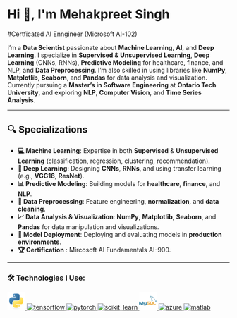 # Hi 👋, I'm **Mehakpreet Singh**
#Certficated AI Enngineer (Microsoft AI-102)

I’m a **Data Scientist** passionate about **Machine Learning**, **AI**, and **Deep Learning**. I specialize in **Supervised & Unsupervised Learning**, **Deep Learning** (CNNs, RNNs), **Predictive Modeling** for 
healthcare, finance, and NLP, and **Data Preprocessing**. I’m also skilled in using libraries like **NumPy**, **Matplotlib**, **Seaborn**, and **Pandas** for data analysis and visualization. Currently pursuing a **Master’s in Software Engineering** at **Ontario Tech University**, and exploring **NLP**, **Computer Vision**, and **Time Series Analysis**.

---

## 🔍 **Specializations**  
- **💻 Machine Learning**: Expertise in both **Supervised** & **Unsupervised Learning** (classification, regression, clustering, recommendation).  
- **🧠 Deep Learning**: Designing **CNNs**, **RNNs**, and using transfer learning (e.g., **VGG16**, **ResNet**).  
- **📊 Predictive Modeling**: Building models for **healthcare**, **finance**, and **NLP**.  
- **🔧 Data Preprocessing**: Feature engineering, **normalization**, and **data cleaning**.  
- **📈 Data Analysis & Visualization**: **NumPy**, **Matplotlib**, **Seaborn**, and **Pandas** for data manipulation and visualizations.  
- **🚀 Model Deployment**: Deploying and evaluating models in **production environments**.
- **🏆 Certification** : Mircosoft AI Fundamentals AI-900.
---
### 🛠 **Technologies I Use:**
<p align="left"> 
  <a href="https://www.python.org" target="_blank" rel="noreferrer"> <img src="https://raw.githubusercontent.com/devicons/devicon/master/icons/python/python-original.svg" alt="python" width="40" height="40"/> </a>
  <a href="https://www.tensorflow.org" target="_blank" rel="noreferrer"> <img src="https://www.vectorlogo.zone/logos/tensorflow/tensorflow-icon.svg" alt="tensorflow" width="40" height="40"/> </a>
  <a href="https://pytorch.org/" target="_blank" rel="noreferrer"> <img src="https://www.vectorlogo.zone/logos/pytorch/pytorch-icon.svg" alt="pytorch" width="40" height="40"/> </a>
  <a href="https://scikit-learn.org/" target="_blank" rel="noreferrer"> <img src="https://upload.wikimedia.org/wikipedia/commons/0/05/Scikit_learn_logo_small.svg" alt="scikit_learn" width="40" height="40"/> </a>
  <a href="https://www.mysql.com/" target="_blank" rel="noreferrer"> <img src="https://raw.githubusercontent.com/devicons/devicon/master/icons/mysql/mysql-original-wordmark.svg" alt="mysql" width="40" height="40"/> </a>
  <a href="https://azure.microsoft.com/en-in/" target="_blank" rel="noreferrer"> <img src="https://www.vectorlogo.zone/logos/microsoft_azure/microsoft_azure-icon.svg" alt="azure" width="40" height="40"/> </a>
  <a href="https://www.mathworks.com/" target="_blank" rel="noreferrer"> <img src="https://upload.wikimedia.org/wikipedia/commons/2/21/Matlab_Logo.png" alt="matlab" width="40" height="40"/> </a>

  

</p>


